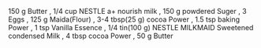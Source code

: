 150 g Butter ,
1/4 cup NESTLE a+ nourish milk ,
150 g powdered Suger ,
3 Eggs ,
125 g Maida(Flour) ,
3-4 tbsp(25 g) cocoa Power , 
1.5 tsp baking Power ,
1 tsp Vanilla Essence ,
1/4 tin(100 g) NESTLE MILKMAID Sweetened condensed Milk ,
4 tbsp cocoa Power ,
50 g Butter